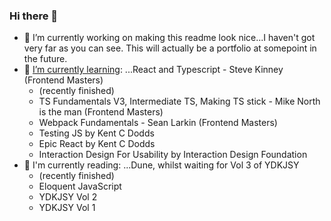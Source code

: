 ### Hi there 👋


- 🔭 I’m currently working on making this readme look nice...I haven't got very far as you can see. This will actually be a portfolio at somepoint in the future.
- 🌱 [I’m currently learning](https://frontendmasters.com/u/alunTurner/): ...React and Typescript - Steve Kinney (Frontend Masters)
  -  (recently finished)
  -  TS Fundamentals V3, Intermediate TS, Making TS stick - Mike North is the man (Frontend Masters)
  -  Webpack Fundamentals - Sean Larkin (Frontend Masters)
  -  Testing JS by Kent C Dodds
  -  Epic React by Kent C Dodds
  -  Interaction Design For Usability by Interaction Design Foundation
- 📖 I'm currently reading: ...Dune, whilst waiting for Vol 3 of YDKJSY
  - (recently finished)
  - Eloquent JavaScript
  - YDKJSY Vol 2
  - YDKJSY Vol 1

